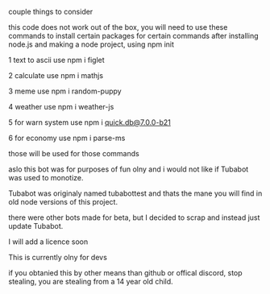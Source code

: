 couple things to consider

this code does not work out of the box, you will need to use these commands to install certain packages for certain commands after installing node.js and making a node project, using npm init

1 text to ascii use npm i figlet

2 calculate use npm i mathjs

3 meme use npm i random-puppy

4 weather use npm i weather-js

5 for warn system use npm i quick.db@7.0.0-b21

6 for economy use npm i parse-ms

those will be used for those commands

aslo this bot was for purposes of fun olny and i would not like if Tubabot was used to monotize.

Tubabot was originaly named tubabottest and thats the mane you will find in old node versions of this project.

there were other bots made for beta, but I decided to scrap and instead just update Tubabot.

I will add a licence soon

This is currently olny for devs

if you obtanied this by other means than github or offical discord, stop stealing, you are stealing from a 14 year old child.
